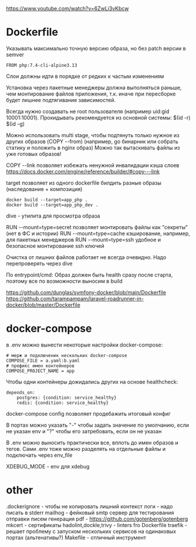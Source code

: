 https://www.youtube.com/watch?v=6ZwLi3vKbcw

# Dockerfile

Указывать максимально точную версию образа, но без patch версии в semver

    FROM php:7.4-cli-alpine3.13

Слои должны идти в порядке от редких к частым изменениям

Установка через пакетные менеджеры должна выполняться раньше, чем монтирование
файлов приложения, т.к. иначе при пересборке будет лишнее подтягивание зависимостей.

Всегда нужно создавать не root пользователя (например uid:gid 10001:10001).
Прокидывать рекомендуется из основной системы: $(id -r) $(id -g)

Можно использовать multi stage, чтобы подтянуть только нужное из других образов (COPY --from)
(например, go бинарник или собрать статику и положить в nginx образ)
Можно так вытаскивать файлы из уже готовых образов!

COPY --link позволяет избежать ненужной инвалидации кэша слоев
https://docs.docker.com/engine/reference/builder/#copy---link

target позволяет из одного dockerfile билдить разные образы (наследование + композиция)

    docker build --target=app_php .
    docker build --target=app_php_dev .

dive - утилита для просмотра образа

RUN --mount=type=secret     позволяет монтировать файлы как "секреты" (нет в ФС и истории)
RUN --mount=type=cache      кэширование, например, для пакетных менеджеров
RUN --mount=type=ssh        удобное и безопасное монтирование ssh ключей

Очистка от лишних файлов работает не всегда очевидно. Надо перепроверять через dive

По entrypoint/cmd:
Образ должен быть health сразу после старта, поэтому все по возможности выносим в build

https://github.com/dunglas/symfony-docker/blob/main/Dockerfile
https://github.com/tarampampam/laravel-roadrunner-in-docker/blob/master/Dockerfile

# docker-compose

в .env можно вынести некоторые настройки docker-compose:
    
    # мерж и подключеник нескольких docker-compose
    COMPOSE_FILE = a.yaml:b.yaml
    # префикс имен контейнеров
    COMPOSE_PROJECT_NAME = app

Чтобы одни контейнеры дожидались других на основе healthcheck:

    depends_on:
        postgres: {condition: service_healthy}
        redis: {condition: service_healthy}

docker-compose config позволяет продебажить итоговый конфиг

В портах можно указать "-" чтобы задать значение по умолчанию, если не указан env
и "?" чтобы его затребовать, если он не указан

В .env можно выносить практически все, вплоть до имен образов и тегов. Сами .env тоже можно
разделять на отдельные файлы и подключать через env_file

XDEBUG_MODE - env для xdebug

# other

.dockerignore - чтобы не копировать лишний контекст
логи - надо писать в stderr
mailhog - фейковый smtp сервер для тестирования отправки писем
генерация pdf - https://github.com/gotenberg/gotenberg
mkcert - сертификаты
hadolint,dockle,trivy - linters fro Dockerfile
traefik - решает проблему с запуском нескольких сервисов на одинаковых портах (альтенативы?)
Makefile - отличный инструмент
